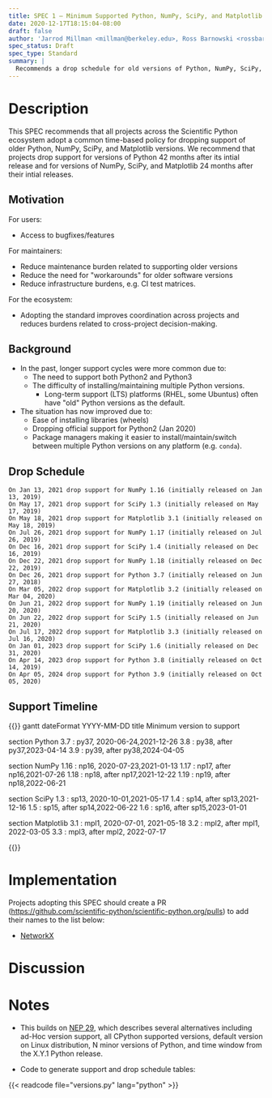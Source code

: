 ```yaml
---
title: SPEC 1 — Minimum Supported Python, NumPy, SciPy, and Matplotlib
date: 2020-12-17T18:15:04-08:00
draft: false
author: 'Jarrod Millman <millman@berkeley.edu>, Ross Barnowski <rossbar@berkeley.edu>'
spec_status: Draft
spec_type: Standard
summary: |
  Recommends a drop schedule for old versions of Python, NumPy, SciPy, and Matplotlib.
---
```



Description
===========

This SPEC recommends that all projects across the Scientific Python
ecosystem adopt a common time-based policy for dropping
support of older Python, NumPy, SciPy, and Matplotlib versions.
We recommend that projects drop support for versions of Python 42 months after
its intial release and for versions of NumPy, SciPy, and Matplotlib 24 months
after their intial releases.

## Motivation

For users:
 - Access to bugfixes/features

For maintainers:
 - Reduce maintenance burden related to supporting older versions
 - Reduce the need for "workarounds" for older software versions
 - Reduce infrastructure burdens, e.g. CI test matrices.

For the ecosystem:
 - Adopting the standard improves coordination across projects and reduces
   burdens related to cross-project decision-making.

## Background
 - In the past, longer support cycles were more common due to:
   * The need to support both Python2 and Python3
   * The difficulty of installing/maintaining multiple Python versions.
     - Long-term support (LTS) platforms (RHEL, some Ubuntus) often have "old"
       Python versions as the default.
 - The situation has now improved due to:
   * Ease of installing libraries (wheels)
   * Dropping official support for Python2 (Jan 2020)
   * Package managers making it easier to install/maintain/switch between
     multiple Python versions on any platform (e.g. `conda`).

Drop Schedule
-------------

    On Jan 13, 2021 drop support for NumPy 1.16 (initially released on Jan 13, 2019)
    On May 17, 2021 drop support for SciPy 1.3 (initially released on May 17, 2019)
    On May 18, 2021 drop support for Matplotlib 3.1 (initially released on May 18, 2019)
    On Jul 26, 2021 drop support for NumPy 1.17 (initially released on Jul 26, 2019)
    On Dec 16, 2021 drop support for SciPy 1.4 (initially released on Dec 16, 2019)
    On Dec 22, 2021 drop support for NumPy 1.18 (initially released on Dec 22, 2019)
    On Dec 26, 2021 drop support for Python 3.7 (initially released on Jun 27, 2018)
    On Mar 05, 2022 drop support for Matplotlib 3.2 (initially released on Mar 04, 2020)
    On Jun 21, 2022 drop support for NumPy 1.19 (initially released on Jun 20, 2020)
    On Jun 22, 2022 drop support for SciPy 1.5 (initially released on Jun 21, 2020)
    On Jul 17, 2022 drop support for Matplotlib 3.3 (initially released on Jul 16, 2020)
    On Jan 01, 2023 drop support for SciPy 1.6 (initially released on Dec 31, 2020)
    On Apr 14, 2023 drop support for Python 3.8 (initially released on Oct 14, 2019)
    On Apr 05, 2024 drop support for Python 3.9 (initially released on Oct 05, 2020)


Support Timeline
----------------

{{<mermaid>}}
gantt
dateFormat  YYYY-MM-DD
title Minimum version to support

section Python
3.7  :      py37, 2020-06-24,2021-12-26
3.8  :      py38, after py37,2023-04-14
3.9  :      py39, after py38,2024-04-05

section NumPy
1.16 :      np16, 2020-07-23,2021-01-13
1.17 :      np17, after np16,2021-07-26
1.18 :      np18, after np17,2021-12-22
1.19 :      np19, after np18,2022-06-21

section SciPy
1.3 :       sp13, 2020-10-01,2021-05-17
1.4 :       sp14, after sp13,2021-12-16
1.5 :       sp15, after sp14,2022-06-22
1.6 :       sp16, after sp15,2023-01-01

section Matplotlib
3.1 :       mpl1, 2020-07-01, 2021-05-18
3.2 :       mpl2, after mpl1, 2022-03-05
3.3 :       mpl3, after mpl2, 2022-07-17

{{</mermaid>}}

Implementation
==============

Projects adopting this SPEC should create a PR
(https://github.com/scientific-python/scientific-python.org/pulls) to add their
names to the list below:

- [NetworkX](https://github.com/networkx/networkx)

Discussion
==========


Notes
=====

- This builds on [NEP 29](https://numpy.org/neps/nep-0029-deprecation_policy.html),
  which describes several alternatives including ad-Hoc version support, all
  CPython supported versions, default version on Linux distribution, N minor
  versions of Python, and time window from the X.Y.1 Python release.

- Code to generate support and drop schedule tables:

{{< readcode file="versions.py" lang="python" >}}
